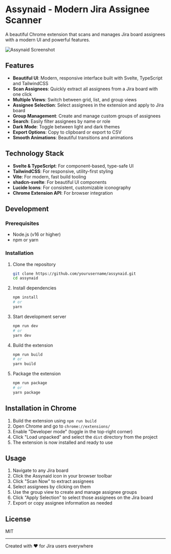 # Assynaid - Modern Jira Assignee Scanner

A beautiful Chrome extension that scans and manages Jira board assignees with a modern UI and powerful features.

![Assynaid Screenshot](src/assets/images/screenshot.png)

## Features

- **Beautiful UI**: Modern, responsive interface built with Svelte, TypeScript and TailwindCSS
- **Scan Assignees**: Quickly extract all assignees from a Jira board with one click
- **Multiple Views**: Switch between grid, list, and group views
- **Assignee Selection**: Select assignees in the extension and apply to Jira board
- **Group Management**: Create and manage custom groups of assignees
- **Search**: Easily filter assignees by name or role
- **Dark Mode**: Toggle between light and dark themes
- **Export Options**: Copy to clipboard or export to CSV
- **Smooth Animations**: Beautiful transitions and animations

## Technology Stack

- **Svelte & TypeScript**: For component-based, type-safe UI
- **TailwindCSS**: For responsive, utility-first styling
- **Vite**: For modern, fast build tooling
- **shadcn-svelte**: For beautiful UI components
- **Lucide Icons**: For consistent, customizable iconography
- **Chrome Extension API**: For browser integration

## Development

### Prerequisites

- Node.js (v16 or higher)
- npm or yarn

### Installation

1. Clone the repository
   ```bash
   git clone https://github.com/yourusername/assynaid.git
   cd assynaid
   ```

2. Install dependencies
   ```bash
   npm install
   # or
   yarn
   ```

3. Start development server
   ```bash
   npm run dev
   # or
   yarn dev
   ```

4. Build the extension
   ```bash
   npm run build
   # or
   yarn build
   ```

5. Package the extension
   ```bash
   npm run package
   # or
   yarn package
   ```

## Installation in Chrome

1. Build the extension using `npm run build`
2. Open Chrome and go to `chrome://extensions/`
3. Enable "Developer mode" (toggle in the top-right corner)
4. Click "Load unpacked" and select the `dist` directory from the project
5. The extension is now installed and ready to use

## Usage

1. Navigate to any Jira board
2. Click the Assynaid icon in your browser toolbar
3. Click "Scan Now" to extract assignees
4. Select assignees by clicking on them
5. Use the group view to create and manage assignee groups
6. Click "Apply Selection" to select those assignees on the Jira board
7. Export or copy assignee information as needed

## License

MIT

---

Created with ❤️ for Jira users everywhere
